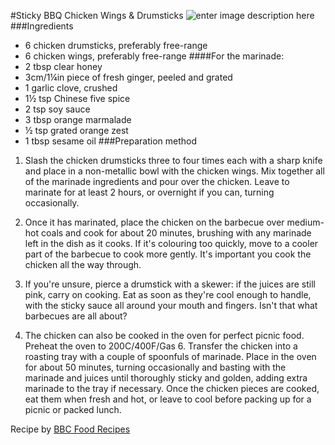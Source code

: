 #Sticky BBQ Chicken Wings & Drumsticks
![enter image description here](http://cdn.noshon.it/wp-content/uploads/2012-09-01-r-honey-chipotle-wings.jpg)
###Ingredients
- 6 chicken drumsticks, preferably free-range
- 6 chicken wings, preferably free-range
####For the marinade:
- 2 tbsp clear honey
- 3cm/1¼in piece of fresh ginger, peeled and grated
- 1 garlic clove, crushed
- 1½ tsp Chinese five spice
- 2 tsp soy sauce
- 3 tbsp orange marmalade
- ½ tsp grated orange zest
- 1 tbsp sesame oil
###Preparation method
1. Slash the chicken drumsticks three to four times each with a sharp knife and place in a non-metallic bowl with the chicken wings. Mix together all of the marinade ingredients and pour over the chicken. Leave to marinate for at least 2 hours, or overnight if you can, turning occasionally.

2. Once it has marinated, place the chicken on the barbecue over medium-hot coals and cook for about 20 minutes, brushing with any marinade left in the dish as it cooks. If it's colouring too quickly, move to a cooler part of the barbecue to cook more gently. It's important you cook the chicken all the way through.

3. If you're unsure, pierce a drumstick with a skewer: if the juices are still pink, carry on cooking. Eat as soon as they're cool enough to handle, with the sticky sauce all around your mouth and fingers. Isn't that what barbecues are all about?

4. The chicken can also be cooked in the oven for perfect picnic food. Preheat the oven to 200C/400F/Gas 6.
Transfer the chicken into a roasting tray with a couple of spoonfuls of marinade. Place in the oven for about 50 minutes, turning occasionally and basting with the marinade and juices until thoroughly sticky and golden, adding extra marinade to the tray if necessary. Once the chicken pieces are cooked, eat them when fresh and hot, or leave to cool before packing up for a picnic or packed lunch.

Recipe by [BBC Food Recipes](http://www.bbc.co.uk/food/recipes/orientalstickychicke_67594)
